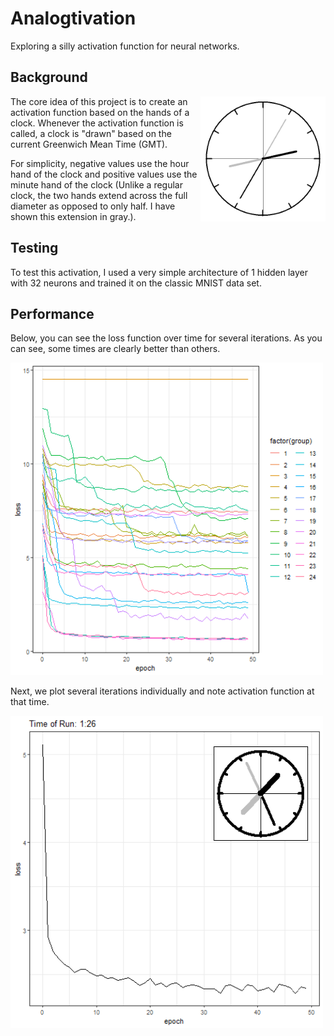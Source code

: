 # Analogtivation
Exploring a silly activation function for neural networks.

## Background

<img align="right" src="images/clock.png" width=200 height=200>
The core idea of this project is to create an activation function based on the hands of a clock. Whenever the activation function is called, a clock is "drawn" based on the current Greenwich Mean Time (GMT).

For simplicity, negative values use the hour hand of the clock and positive values use the minute hand of the clock (Unlike a regular clock, the two hands extend across the full diameter as opposed to only half. I have shown this extension in gray.).

## Testing

To test this activation, I used a very simple architecture of 1 hidden layer with 32 neurons and trained it on the classic MNIST data set.

## Performance

Below, you can see the loss function over time for several iterations. As you can see, some times are clearly better than others.

<img src="images/results.png" width=500>

Next, we plot several iterations individually and note activation function at that time.

<img src="images/1h26m.png" width=500 height=500>
